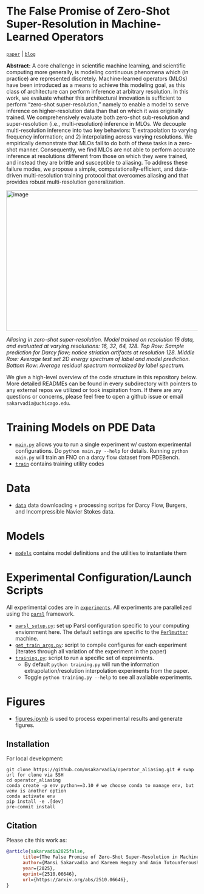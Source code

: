 # The False Promise of Zero-Shot Super-Resolution in Machine-Learned Operators
[`paper`](https://arxiv.org/abs/2510.06646) | [`blog`](https://mansisak.com/operator_aliasing/)

**Abstract:** A core challenge in scientific machine learning, and scientific computing more generally, is modeling continuous phenomena which (in practice) are represented discretely. Machine-learned operators (MLOs) have been introduced as a means to achieve this modeling goal, as this class of architecture can perform inference at arbitrary resolution. In this work, we evaluate whether this architectural innovation is sufficient to perform “zero-shot super-resolution,” namely to enable a model to serve inference on higher-resolution data than that on which it was originally trained. We comprehensively evaluate both zero-shot sub-resolution and super-resolution (i.e., multi-resolution) inference in MLOs. We decouple multi-resolution inference into two key behaviors: 1) extrapolation to varying frequency information; and 2) interpolating across varying resolutions. We empirically demonstrate that MLOs fail to do both of these tasks in a zero-shot manner. Consequently, we find MLOs are not able to perform accurate inference at resolutions different from those on which they were trained, and instead they are brittle and susceptible to aliasing. To address these failure modes, we propose a simple, computationally-efficient, and data-driven multi-resolution training protocol that overcomes aliasing and that provides robust multi-resolution generalization.

<img width="682" height="370" alt="image" src="https://github.com/user-attachments/assets/09a29bce-43e6-47d8-a2b0-91e0917dd97b" />

*Aliasing in zero-shot super-resolution. Model trained on resolution 16 data, and evaluated at varying resolutions: 16, 32, 64, 128. Top Row: Sample prediction for Darcy flow; notice
striation artifacts at resolution 128. Middle Row: Average test set 2D energy spectrum of label and model prediction. Bottom Row: Average residual spectrum normalized by label spectrum.*

We give a high-level overview of the code structure in this repository below. More detailed READMEs can be found in every subdirectory with pointers to any external repos we utilized or took inspiration from. If there are any questions or concerns, please feel free to open a github issue or email  `sakarvadia@uchicago.edu`.

# Training Models on PDE Data
- [`main.py`](https://github.com/msakarvadia/operator_aliasing/blob/main/operator_aliasing/main.py) allows you to run a single experiment w/ custom experimental configurations. Do `python main.py --help` for details. Running `python main.py` will train an FNO on a darcy flow dataset from PDEBench.
- [`train`](https://github.com/msakarvadia/operator_aliasing/tree/main/operator_aliasing/train) contains training utility codes

# Data
- [`data`](https://github.com/msakarvadia/operator_aliasing/tree/main/operator_aliasing/data) data downloading + processing scritps for Darcy Flow, Burgers, and Incompressible Navier Stokes data.

# Models
- [`models`](https://github.com/msakarvadia/operator_aliasing/tree/main/operator_aliasing/models) contains model definitions and the utilities to instantiate them


# Experimental Configuration/Launch Scripts

All experimental codes are in [`experiments`](https://github.com/msakarvadia/operator_aliasing/tree/main/experiments). All experiments are parallelized using the [`parsl`](https://parsl-project.org/) framework.
- [`parsl_setup.py`](https://github.com/msakarvadia/operator_aliasing/blob/main/experiments/parsl_setup.py): set up Parsl configuration specific to your computing envionrment here. The default settings are specific to the [`Perlmutter`](https://docs.nersc.gov/systems/perlmutter/architecture/) machine.
- [`get_train_args.py`](https://github.com/msakarvadia/operator_aliasing/blob/main/experiments/get_train_args.py): script to compile configures for each experiment (iterates through all variation of the experiment in the paper)
- [`training.py`](https://github.com/msakarvadia/operator_aliasing/blob/main/experiments/training.py): script to run a specific set of expreiments.
  - By default `python training.py` will run the information extrapolation/resolution interpolation experiments from the paper.
  - Toggle `python training.py --help` to see all avaliable experiments.

# Figures

- [figures.ipynb](https://github.com/msakarvadia/operator_aliasing/blob/train/notebooks/figures.ipynb) is used to process experimental results and generate figures.


## Installation

For local development:
```
git clone https://github.com/msakarvadia/operator_aliasing.git # swap url for clone via SSH
cd operator_aliasing
conda create -p env python==3.10 # we choose conda to manage env, but venv is another option
conda activate env
pip install -e .[dev]
pre-commit install
```

## Citation

Please cite this work as:

```bibtex
@article{sakarvadia2025false,
      title={The False Promise of Zero-Shot Super-Resolution in Machine-Learned Operators}, 
      author={Mansi Sakarvadia and Kareem Hegazy and Amin Totounferoush and Kyle Chard and Yaoqing Yang and Ian Foster and Michael W. Mahoney},
      year={2025},
      eprint={2510.06646},
      url={https://arxiv.org/abs/2510.06646}, 
}
```
